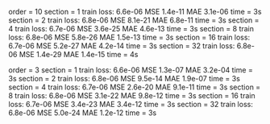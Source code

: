 order = 10
 section = 1 train loss: 6.6e-06   MSE 1.4e-11 MAE 3.1e-06 time = 3s
 section = 2 train loss: 6.8e-06   MSE 8.1e-21 MAE 6.8e-11 time = 3s
 section = 4 train loss: 6.7e-06   MSE 3.6e-25 MAE 4.6e-13 time = 3s
 section = 8 train loss: 6.8e-06   MSE 5.8e-26 MAE 1.5e-13 time = 3s
 section = 16 train loss: 6.7e-06   MSE 5.2e-27 MAE 4.2e-14 time = 3s
 section = 32 train loss: 6.8e-06   MSE 1.4e-29 MAE 1.4e-15 time = 4s

 order = 3
 section = 1 train loss: 6.6e-06   MSE 1.3e-07 MAE 3.2e-04 time = 3s
 section = 2 train loss: 6.8e-06   MSE 9.5e-14 MAE 1.9e-07 time = 3s
 section = 4 train loss: 6.7e-06   MSE 2.6e-20 MAE 9.1e-11 time = 3s
 section = 8 train loss: 6.8e-06   MSE 3.1e-22 MAE 9.8e-12 time = 3s
 section = 16 train loss: 6.7e-06   MSE 3.4e-23 MAE 3.4e-12 time = 3s
 section = 32 train loss: 6.8e-06   MSE 5.0e-24 MAE 1.2e-12 time = 3s
